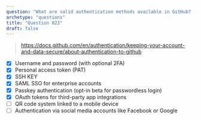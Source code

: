 ```yaml
---
question: "What are valid authentication methods available in GitHub? (choose six.)"
archetype: "questions"
title: "Question 023"
draft: false
---
```


> https://docs.github.com/en/authentication/keeping-your-account-and-data-secure/about-authentication-to-github
- [x] Username and password (with optional 2FA)
- [x] Personal access token (PAT)
- [x] SSH KEY
- [x] SAML SSO for enterprise accounts
- [x] Passkey authentication (opt-in beta for passwordless login)
- [x] OAuth tokens for third-party app integrations
- [ ] QR code system linked to a mobile device
- [ ] Authentication via social media accounts like Facebook or Google
